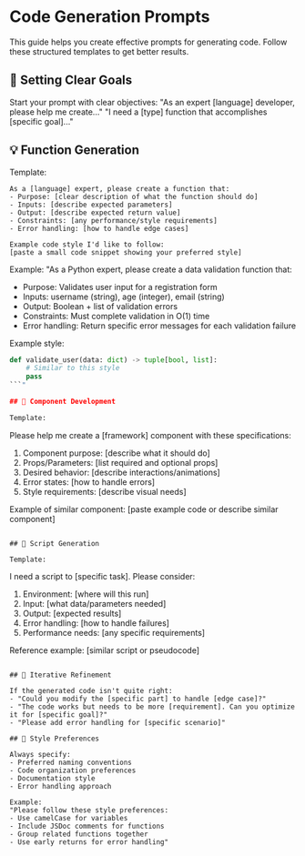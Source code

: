 # Code Generation Prompts

This guide helps you create effective prompts for generating code. Follow these structured templates to get better results.

## 🎯 Setting Clear Goals

Start your prompt with clear objectives:
"As an expert [language] developer, please help me create..."
"I need a [type] function that accomplishes [specific goal]..."

## 💡 Function Generation

Template:
```
As a [language] expert, please create a function that:
- Purpose: [clear description of what the function should do]
- Inputs: [describe expected parameters]
- Output: [describe expected return value]
- Constraints: [any performance/style requirements]
- Error handling: [how to handle edge cases]

Example code style I'd like to follow:
[paste a small code snippet showing your preferred style]
```

Example:
"As a Python expert, please create a data validation function that:
- Purpose: Validates user input for a registration form
- Inputs: username (string), age (integer), email (string)
- Output: Boolean + list of validation errors
- Constraints: Must complete validation in O(1) time
- Error handling: Return specific error messages for each validation failure

Example style:
```python
def validate_user(data: dict) -> tuple[bool, list]:
    # Similar to this style
    pass
```"

## 🧩 Component Development

Template:
```
Please help me create a [framework] component with these specifications:
1. Component purpose: [describe what it should do]
2. Props/Parameters: [list required and optional props]
3. Desired behavior: [describe interactions/animations]
4. Error states: [how to handle errors]
5. Style requirements: [describe visual needs]

Example of similar component:
[paste example code or describe similar component]
```

## 📝 Script Generation

Template:
```
I need a script to [specific task]. Please consider:
1. Environment: [where will this run]
2. Input: [what data/parameters needed]
3. Output: [expected results]
4. Error handling: [how to handle failures]
5. Performance needs: [any specific requirements]

Reference example:
[similar script or pseudocode]
```

## 🔄 Iterative Refinement

If the generated code isn't quite right:
- "Could you modify the [specific part] to handle [edge case]?"
- "The code works but needs to be more [requirement]. Can you optimize it for [specific goal]?"
- "Please add error handling for [specific scenario]"

## 🎨 Style Preferences

Always specify:
- Preferred naming conventions
- Code organization preferences
- Documentation style
- Error handling approach

Example:
"Please follow these style preferences:
- Use camelCase for variables
- Include JSDoc comments for functions
- Group related functions together
- Use early returns for error handling"